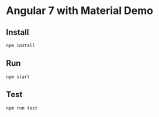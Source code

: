 # Angular 7 with Material Demo

## Install

```
npm install
```

## Run

```
npm start
```

## Test

```
npm run test
```
